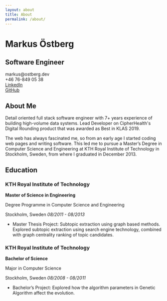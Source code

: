 ```yaml
---
layout: about
title: About
permalink: /about/
---
```


<div class="jumbotron text-center">
    <h1>Markus <b>Östberg</b></h1>
    <h2>Software Engineer</h2>
    <div class="row">markus@ostberg.dev</div>
     <div class="row">+46 76-849 05 38</div>
    <div class="row"><a href="http://www.linkedin.com/in/markusos">LinkedIn</a></div>
    <div class="row"><a href="https://github.com/markusos">GitHub</a></div>
</div>

## About Me

Detail oriented full stack software engineer with 7+ years experience of building high-volume data systems. Lead Developer on CipherHealth's Digital Rounding product that was awarded as Best in KLAS 2019.

The web has always fascinated me, so from an early age I started coding web pages and writing software. This led me to pursue a Master’s Degree in Computer Science and Engineering at KTH Royal Institute of Technology in Stockholm, Sweden, from where I graduated in December 2013.

## Education

### KTH Royal Institute of Technology

**Master of Science in Engineering**

Degree Programme in Computer Science and Engineering

Stockholm, Sweden *08/2011 - 08/2013*

* Master Thesis Project: Subtopic extraction using graph based methods. Explored subtopic extraction using search engine technology, combined with graph centrality ranking of topic candidates.

### KTH Royal Institute of Technology

**Bachelor of Science**

Major in Computer Science

Stockholm, Sweden *08/2008 - 08/2011*

* Bachelor’s Project: Explored how the algorithm parameters in Genetic Algorithm affect the evolution.
